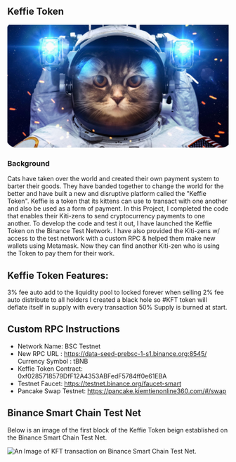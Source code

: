## Keffie Token

![An Image of a cat in a spacesuit.](Keffie_Token.png)

### Background

Cats have taken over the world and created their own payment system to barter their goods. They have banded together to change the world for the better and have built a new and disruptive platform called the "Keffie Token". Keffie is a token that its kittens can use to transact with one another and also be used as a form of payment.
In this Project, I completed the code that enables their Kiti-zens to send cryptocurrency payments to one another. To develop the code and test it out, I have launched the Keffie Token on the Binance Test Network. I have also provided the Kiti-zens w/ access to the test network with a custom RPC & helped them make new wallets using Metamask. Now they can find another Kiti-zen who is using the Token to pay them for their work.

## Keffie Token Features:

3% fee auto add to the liquidity pool to locked forever when selling
   2% fee auto distribute to all holders
   I created a black hole so #KFT token will deflate itself in supply with every transaction
   50% Supply is burned at start.
   
  ## Custom RPC Instructions
*  Network Name: BSC Testnet
*  New RPC URL : https://data-seed-prebsc-1-s1.binance.org:8545/ Currency Symbol : tBNB
*  Keffie Token Contract: 0xf0285718579DfF12A4353ABFedF5784ff0e61EBA
*  Testnet Faucet: https://testnet.binance.org/faucet-smart
*  Pancake Swap Testnet: https://pancake.kiemtienonline360.com/#/swap

## Binance Smart Chain Test Net

 Below is an image of the first block of the Keffie Token beign established on the Binance Smart Chain Test Net. 
 
 ![An Image of KFT transaction on Binance Smart Chain Test Net.](Keffie_Token_Blockexpelorer.png)
